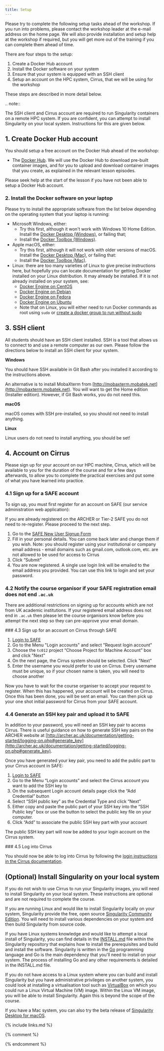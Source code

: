 ```yaml
---
title: Setup
---
```


Please try to complete the following setup tasks ahead of the workshop. If you run into problems, please contact the workshop leader at the e-mail address on the home page. We will also provide installation and setup help at the workshop if  required, but you will get more out of the training if you can complete them ahead of time.

There are four steps to the setup:

   1. Create a Docker Hub account
   2. Install the Docker software on your system
   3. Ensure that your system is equipped with an SSH client
   4. Setup an account on the HPC system, Cirrus, that we will be using for the workshop
   
These steps are described in more detail below.

.. note::

   The SSH client and Cirrus account are required to run Singularity containers on a remote
   HPC system. If you are confident, you can attempt to install Singularity on your local
   system. Instructions for this are given below.

## 1. Create Docker Hub account

You should setup a free account on the Docker Hub ahead of the workshop:

- The [Docker Hub](http://hub.docker.com). We will use the Docker Hub to download pre-built container images, and for you to upload and download container images that you create, as explained in the relevant lesson episodes.

Please seek help at the start of the lesson if you have not been able to setup a Docker Hub account.

### 2. Install the Docker software on your laptop

Please try to install the appropriate software from the list below depending on the operating system that your laptop is running:

- Microsoft Windows, either:
    - Try this first, although it won't work with Windows 10 Home Edition. Install the [Docker Desktop (Windows)](https://hub.docker.com/editions/community/docker-ce-desktop-windows), or failing that;
    - Install the [Docker Toolbox (Windows)](https://docs.docker.com/toolbox/toolbox_install_windows/).
- Apple macOS, either:
    - Try this first, although it will not work with older versions of macOS. Install the [Docker Desktop (Mac)](https://hub.docker.com/editions/community/docker-ce-desktop-mac), or failing that:
    - Install the [Docker Toolbox (Mac)](https://docs.docker.com/toolbox/toolbox_install_mac/).
- Linux: there are too many varieties of Linux to give precise instructions here, but hopefully you can locate documentation for getting Docker installed on your Linux distribution. It may already be installed. If it is not already installed on your system, see:
    - [Docker Engine on CentOS](https://docs.docker.com/install/linux/docker-ce/centos/)
    - [Docker Engine on Debian](https://docs.docker.com/install/linux/docker-ce/debian/)
    - [Docker Engine on Fedora](https://docs.docker.com/install/linux/docker-ce/fedora/)
    - [Docker Engine on Ubuntu](https://docs.docker.com/install/linux/docker-ce/ubuntu/)
    - Note that on Linux, you will either need to run Docker commands as root using `sudo` or [create a docker group to run without sudo](https://docs.docker.com/engine/install/linux-postinstall/#manage-docker-as-a-non-root-user)
    
## 3. SSH client

All students should have an SSH client installed.
SSH is a tool that allows us to connect to and use a remote computer as our own.
Please follow the directions below to install an SSH client for your system.

**Windows**

You should have SSH available in Git Bash after you installed it according to the instructions above.

An alternative is to install MobaXterm from [http://mobaxterm.mobatek.net](http://mobaxterm.mobatek.net). You will want to get the Home edition (Installer edition). However, if Git Bash works, you do not need this.

**macOS**

macOS comes with SSH pre-installed, so you should not need to install anything.

**Linux**

Linux users do not need to install anything, you should be set!

## 4. Account on Cirrus

Please sign up for your account on our HPC machine, Cirrus, which will be available to
you for the duration of the course and for a few days afterwards, to allow you to
complete the practical exercises and put some of what you have learned into practice.

### 4.1 Sign up for a SAFE account

To sign up, you must first register for an account on SAFE (our service administration
web application):

If you are already registered on the ARCHER or Tier-2 SAFE you do not need to re-register. Please proceed to the next step.

1. Go to the [SAFE New User Signup Form](https://safe.epcc.ed.ac.uk/signup.jsp)
2. Fill in your personal details. You can come back later and change them if you wish. Note: you should register using your institutional or company email address - email domains such as gmail.com, outlook.com, etc. are not allowed to be used for access to Cirrus
3. Click “Submit”
4. You are now registered. A single use login link will be emailed to the email address you provided. You can use this link to login and set your password.

### 4.2 Notify the course organisor if your SAFE registration email does not end `.ac.uk`

There are additional restrictions on signing up for accounts which are not from UK academic institutions. If your
registered email address does not end in `.ac.uk` then please let the course organisors know before you attempt
the next step so they can pre-approve your email domain.

### 4.3 Sign up for an account on Cirrus through SAFE

1. [Login to SAFE](https://safe.epcc.ed.ac.uk)
2. Go to the Menu "Login accounts" and select "Request login account"
3. Choose the `tc012` project “Choose Project for Machine Account” box and click "Next"
4. On the next page, the Cirrus system should be selected. Click "Next"
5. Enter the username you would prefer to use on Cirrus. Every username must be unique, so if your chosen name is taken, you will need to choose another

Now you have to wait for the course organiser to accept your request to register. When this has happened, your account will be created on Cirrus.
Once this has been done, you will be sent an email. You can then pick up your one shot initial password for Cirrus from your SAFE account.

### 4.4 Generate an SSH key pair and upload it to SAFE

In addition to your password, you will need an SSH key pair to access Cirrus. There is useful guidance on how
to generate SSH key pairs on the ARCHER website at [http://archer.ac.uk/documentation/getting-started/logging-on.php#generate_key](http://archer.ac.uk/documentation/getting-started/logging-on.php#generate_key).

Once you have generated your key pair, you need to add the public part to your Cirrus account in SAFE:

1. [Login to SAFE](https://safe.epcc.ed.ac.uk)
2. Go to the Menu “Login accounts” and select the Cirrus account you want to add the SSH key to
3. On the subsequent Login account details page click the “Add Credential” button
4. Select “SSH public key” as the Credential Type and click “Next”
5. Either copy and paste the public part of your SSH key into the “SSH Public key” box or use the button to select the public key file on your computer.
6. Click “Add” to associate the public SSH key part with your account

The public SSH key part will now be added to your login account on the Cirrus system.

### 4.5 Log into Cirrus

You should now be able to log into Cirrus by following the [login instructions in the Cirrus documentation](https://cirrus.readthedocs.io/en/master/user-guide/connecting.html#ssh-clients).

## (Optional) Install Singularity on your local system

If you do not wish to use Cirrus to run your Singularity images, you will need to install Singularity on
your local system. These instructions are optional and are not required to complete the course.

If you are running Linux and would like to install Singularity locally on your system, Singularity provide the free, open source [Singularity Community Edition](https://sylabs.io/singularity/). You will need to install various dependencies on your system and then build Singularity from source code.

If you have Linux systems knowledge and would like to attempt a local install of Singularity, you can find details in the [INSTALL.md](https://github.com/sylabs/singularity/blob/master/INSTALL.md) file within the Singularity repository that explains how to install the prerequisites and build and install the software. Singularity is written in the [Go](https://golang.org/) programming language and Go is the main dependency that you'll need to install on your system. The process of installing Go and any other requirements is detailed in the INSTALL.md file.

If you do not have access to a Linux system where you can build and install Singularity but you have administrative privileges on another system, you could look at installing a virtualisation tool such as [VirtualBox](https://www.virtualbox.org/) on which you could run a Linux Virtual Machine (VM) image. Within the Linux VM image, you will be able to install Singularity. Again this is beyond the scope of the course.

If you have a Mac system, you can also try the beta release of [Singularity Desktop for macOS](https://sylabs.io/singularity-desktop-macos/).

{% include links.md %}

{% comment %}
<!--  LocalWords:  myfile kbd links.md md endcomment
-->
{% endcomment %}
